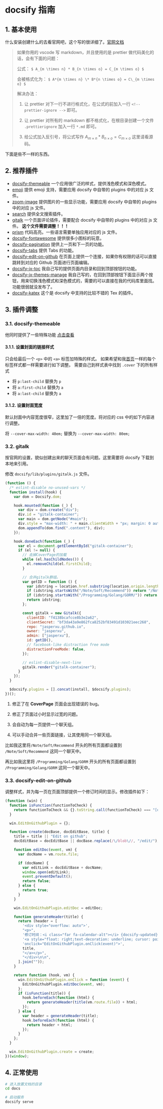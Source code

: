 # docsify 指南

## 1. 基本使用

什么安装创建什么的去看官网吧，这个写的很详细了。[官网文档](https://docsify.js.org/#/zh-cn/)

> 如果你用的 vscode 写 markdown，并且使用的是 prettier 做代码美化的话，会有下面的问题：
>
> 公式： `$ A_{m \times n} * B_{n \times o} = C_{m \times o} $`
>
> 会被格式化为： `$ A*{m \times n} \* B*{n \times o} = C\_{m \times o} $`
>
> 解决办法：
>
> 1. 让 prettier 对下一行不进行格式化，在公式的前加入一行 `<!-- prettier-ignore -->` 即可。
>
> 2. 让 prettier 对所有的 markdown 都不格式化，在根目录创建一个文件 `.prettierignore` 加入一行 `*.md` 即可。
>
> 3. 给公式加入反引号，将公式写作 $` A_{m \times n} * B_{n \times o} = C_{m \times o} `$ 这里请看源码。

下面是些不一样的东西。

## 2. 推荐插件

- [docsify-themeable](https://jhildenbiddle.github.io/docsify-themeable/#/introduction) 一个应用很广泛的样式，提供浅色模式和深色模式。
- [emoji](https://docsify.js.org/#/zh-cn/plugins?id=emoji) 提供 emoji 支持，需要应用 docsify 中自带的 plugins 中的对应 js 文件。
- [zoom-image](https://docsify.js.org/#/zh-cn/plugins?id=%e5%9b%be%e7%89%87%e7%bc%a9%e6%94%be-zoom-image) 提供图片的一些显示功能，需要应用 docsify 中自带的 plugins 中的对应 js 文件。
- [search](https://docsify.js.org/#/zh-cn/plugins?id=%e5%85%a8%e6%96%87%e6%90%9c%e7%b4%a2-search) 提供全文搜索插件。
- [gitalk](https://docsify.js.org/#/zh-cn/plugins?id=gitalk) 一个页面评论插件，需要配合 docsify 中自带的 plugins 中的对应 js 文件。 **这个文件需要调整！！！**
- [prism](https://docsify.js.org/#/zh-cn/language-highlight) 代码高亮。一些语言需要单独应用对应的 js 文件。
- [docsify-fontawesome](https://github.com/erickjx/docsify-fontawesome#readme) 提供很多小图标的玩意。
- [docsify-pagination](https://github.com/imyelo/docsify-pagination#readme) 提供上一页和下一页的功能。
- [docsify-tabs](https://jhildenbiddle.github.io/docsify-tabs/#/) 提供 Tabs 的功能。
- [docsify-edit-on-github](https://github.com/njleonzhang/docsify-edit-on-github#readme) 在页面上提供一个连接，如果你有权限的话可以直接跳转到对应的 Github 页面进行页面编辑。
- [docsify-jx-toc](https://github.com/jasperxu/docsify-jx-toc#readme) 我自己写的提供页面内目录和回到顶部按钮的功能。
- [docsify-jx-themes-manage](https://github.com/jasperxu/jasperxu.github.io/tree/main/docs/lib/docsify-jx-themes-manage/dist) 我自己写的，在回到顶部按钮下面显示两个按钮，用来切换浅色模式和深色模式的，需要的可以直接在我的代码库里面找。功能很弱就没发布了。
- [docsify-katex](https://github.com/upupming/docsify-katex#readme) 这个是 docsify 中支持的比较不错的 Tex 的插件。

## 3. 插件调整

### 3.1. docsify-themeable

他同时提供了一些特殊功能 [点击查看](https://jhildenbiddle.github.io/docsify-themeable/#/markdown)

#### 3.1.1. 设置封面的链接样式

只会给最后一个 `<p>` 中的 `<a>` 标签加特殊的样式。 如果希望和我[首页](/)一样的每个标签样式都一样需要进行如下调整。
需要自己到样式表中找到 `.cover` 下的所有样式

- 将 `p:last-child` 替换为 `p`
- 将 `a:first-child` 替换为 `a`
- 将 `a:last-child` 替换为 `a`

#### 3.1.2. 设置封面宽度

默认封面中内容宽度很窄，这里加了一倍的宽度。将对应的 css 中的如下内容进行调整。

将 `--cover-max-width: 40em;` 替换为 `--cover-max-width: 80em;`

### 3.2. gitalk

按官网的设置，貌似创建出来的聊天页面会有问题。这里需要将 docsify 下载到本地来引用。

修改 `docsify/lib/plugins/gitalk.js` 文件。

```js
(function () {
  /* eslint-disable no-unused-vars */
  function install(hook) {
    var dom = Docsify.dom;

    hook.mounted(function (_) {
      var div = dom.create("div");
      div.id = "gitalk-container";
      var main = dom.getNode("#main");
      div.style = "max-width: " + main.clientWidth + "px; margin: 0 auto 20px; padding: 0px 45px;";
      dom.appendTo(dom.find(".content"), div);
    });

    hook.doneEach(function (_) {
      var el = document.getElementById("gitalk-container");
      if (el != null) {
        // 去掉CoverPage的加载
        while (el.hasChildNodes()) {
          el.removeChild(el.firstChild);
        }

        // 合并gitalk群组。
        var getID = function () {
          var idstring = location.href.substring(location.origin.length + 2).split("?")[0];
          if (idstring.startsWith("/Note/Soft/Recommend")) return "/Note/Soft/Recommend";
          if (idstring.startsWith("/Programming/Golang/GORM/")) return "/Programming/Golang/GORM/";
          return idstring;
        };

        const gitalk = new Gitalk({
          clientID: "f4138bcafcce8b3e2a62",
          clientSecret: "bf3da43a9e862fca8252bf83491d103021eec268",
          repo: "jasperxu.github.io",
          owner: "jasperxu",
          admin: ["jasperxu"],
          id: getID(),
          // facebook-like distraction free mode
          distractionFreeMode: false,
        });

        // eslint-disable-next-line
        gitalk.render("gitalk-container");
      }
    });
  }

  $docsify.plugins = [].concat(install, $docsify.plugins);
})();
```

1. 修正了在 **CoverPage** 页面会出现错误的 bug。

2. 修正了页面过小时显示过宽的问题。

3. 会自动为每一页提供一个聊天组。

4. 可以手动合并一些页面链接，让其使用同一个聊天组。

比如我这里将`/Note/Soft/Recommend` 开头的所有页面都设置到 `/Note/Soft/Recommend` 这同一个聊天中。

再比如我这里将 `/Programming/Golang/GORM` 开头的所有页面都设置到 `/Programming/Golang/GORM` 这同一个聊天中。

### 3.3. docsify-edit-on-github

调整样式，并为每一页在页面顶部提供一个修订时间的显示。修改插件如下：

```js
(function (win) {
  function isFunction(functionToCheck) {
    return functionToCheck && {}.toString.call(functionToCheck) === "[object Function]";
  }

  win.EditOnGithubPlugin = {};

  function create(docBase, docEditBase, title) {
    title = title || "Edit on github";
    docEditBase = docEditBase || docBase.replace(/\/blob\//, "/edit/");

    function editDoc(event, vm) {
      var docName = vm.route.file;

      if (docName) {
        var editLink = docEditBase + docName;
        window.open(editLink);
        event.preventDefault();
        return false;
      } else {
        return true;
      }
    }

    win.EditOnGithubPlugin.editDoc = editDoc;

    function generateHeader(title) {
      return (header = [
        '<div style="overflow: auto">',
        "<p>",
        '修订时间：<i class="far fa-calendar-alt"></i> {docsify-updated} ',
        '<a style="float: right;text-decoration: underline; cursor: pointer"',
        'onclick="EditOnGithubPlugin.onClick(event)">',
        title,
        "</a></p>",
        "</div>\n\n",
      ].join(""));
    }

    return function (hook, vm) {
      win.EditOnGithubPlugin.onClick = function (event) {
        EditOnGithubPlugin.editDoc(event, vm);
      };
      if (isFunction(title)) {
        hook.beforeEach(function (html) {
          return generateHeader(title(vm.route.file)) + html;
        });
      } else {
        var header = generateHeader(title);
        hook.beforeEach(function (html) {
          return header + html;
        });
      }
    };
  }

  win.EditOnGithubPlugin.create = create;
})(window);
```

## 4. 正常使用

```bash
# 进入放置文档的目录
cd docs

# 启动服务
docsify serve
```
